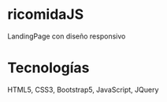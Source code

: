 # ricomidaJS
LandingPage con diseño responsivo

# Tecnologías
HTML5, CSS3, Bootstrap5, JavaScript, JQuery
